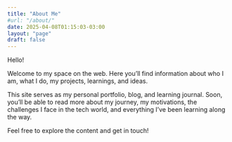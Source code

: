 ```yaml
---
title: "About Me"
#url: "/about/"
date: 2025-04-08T01:15:03-03:00
layout: "page"
draft: false
---
```


Hello!

Welcome to my space on the web. Here you’ll find information about who I am, what I do, my projects, learnings, and ideas.

This site serves as my personal portfolio, blog, and learning journal. Soon, you’ll be able to read more about my journey, my motivations, the challenges I face in the tech world, and everything I’ve been learning along the way.

Feel free to explore the content and get in touch!
